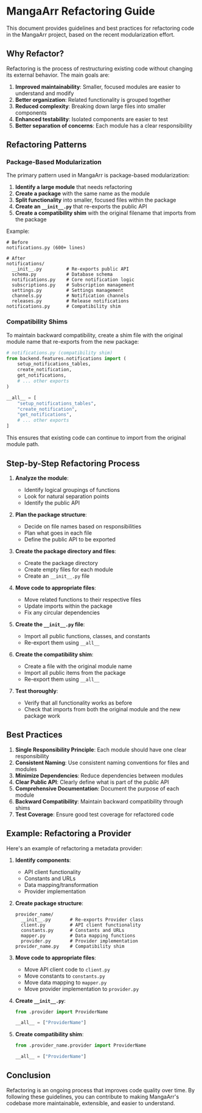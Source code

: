 # MangaArr Refactoring Guide

This document provides guidelines and best practices for refactoring code in the MangaArr project, based on the recent modularization effort.

## Why Refactor?

Refactoring is the process of restructuring existing code without changing its external behavior. The main goals are:

1. **Improved maintainability**: Smaller, focused modules are easier to understand and modify
2. **Better organization**: Related functionality is grouped together
3. **Reduced complexity**: Breaking down large files into smaller components
4. **Enhanced testability**: Isolated components are easier to test
5. **Better separation of concerns**: Each module has a clear responsibility

## Refactoring Patterns

### Package-Based Modularization

The primary pattern used in MangaArr is package-based modularization:

1. **Identify a large module** that needs refactoring
2. **Create a package** with the same name as the module
3. **Split functionality** into smaller, focused files within the package
4. **Create an `__init__.py`** that re-exports the public API
5. **Create a compatibility shim** with the original filename that imports from the package

Example:
```
# Before
notifications.py (600+ lines)

# After
notifications/
  __init__.py         # Re-exports public API
  schema.py           # Database schema
  notifications.py    # Core notification logic
  subscriptions.py    # Subscription management
  settings.py         # Settings management
  channels.py         # Notification channels
  releases.py         # Release notifications
notifications.py      # Compatibility shim
```

### Compatibility Shims

To maintain backward compatibility, create a shim file with the original module name that re-exports from the new package:

```python
# notifications.py (compatibility shim)
from backend.features.notifications import (
    setup_notifications_tables,
    create_notification,
    get_notifications,
    # ... other exports
)

__all__ = [
    "setup_notifications_tables",
    "create_notification",
    "get_notifications",
    # ... other exports
]
```

This ensures that existing code can continue to import from the original module path.

## Step-by-Step Refactoring Process

1. **Analyze the module**:
   - Identify logical groupings of functions
   - Look for natural separation points
   - Identify the public API

2. **Plan the package structure**:
   - Decide on file names based on responsibilities
   - Plan what goes in each file
   - Define the public API to be exported

3. **Create the package directory and files**:
   - Create the package directory
   - Create empty files for each module
   - Create an `__init__.py` file

4. **Move code to appropriate files**:
   - Move related functions to their respective files
   - Update imports within the package
   - Fix any circular dependencies

5. **Create the `__init__.py` file**:
   - Import all public functions, classes, and constants
   - Re-export them using `__all__`

6. **Create the compatibility shim**:
   - Create a file with the original module name
   - Import all public items from the package
   - Re-export them using `__all__`

7. **Test thoroughly**:
   - Verify that all functionality works as before
   - Check that imports from both the original module and the new package work

## Best Practices

1. **Single Responsibility Principle**: Each module should have one clear responsibility
2. **Consistent Naming**: Use consistent naming conventions for files and modules
3. **Minimize Dependencies**: Reduce dependencies between modules
4. **Clear Public API**: Clearly define what is part of the public API
5. **Comprehensive Documentation**: Document the purpose of each module
6. **Backward Compatibility**: Maintain backward compatibility through shims
7. **Test Coverage**: Ensure good test coverage for refactored code

## Example: Refactoring a Provider

Here's an example of refactoring a metadata provider:

1. **Identify components**:
   - API client functionality
   - Constants and URLs
   - Data mapping/transformation
   - Provider implementation

2. **Create package structure**:
   ```
   provider_name/
     __init__.py       # Re-exports Provider class
     client.py         # API client functionality
     constants.py      # Constants and URLs
     mapper.py         # Data mapping functions
     provider.py       # Provider implementation
   provider_name.py    # Compatibility shim
   ```

3. **Move code to appropriate files**:
   - Move API client code to `client.py`
   - Move constants to `constants.py`
   - Move data mapping to `mapper.py`
   - Move provider implementation to `provider.py`

4. **Create `__init__.py`**:
   ```python
   from .provider import ProviderName

   __all__ = ["ProviderName"]
   ```

5. **Create compatibility shim**:
   ```python
   from .provider_name.provider import ProviderName

   __all__ = ["ProviderName"]
   ```

## Conclusion

Refactoring is an ongoing process that improves code quality over time. By following these guidelines, you can contribute to making MangaArr's codebase more maintainable, extensible, and easier to understand.
